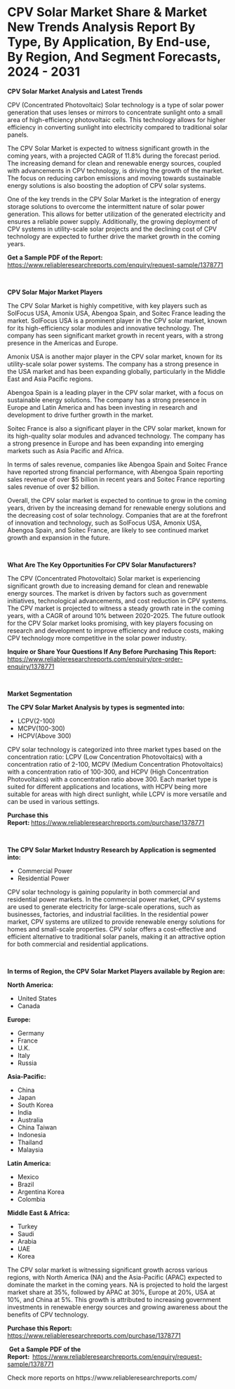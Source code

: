 <p><h1>CPV Solar Market Share & Market New Trends Analysis Report By Type, By Application, By End-use, By Region, And Segment Forecasts, 2024 - 2031</h1></p><p><strong>CPV Solar Market Analysis and Latest Trends</strong></p>
<p><p>CPV (Concentrated Photovoltaic) Solar technology is a type of solar power generation that uses lenses or mirrors to concentrate sunlight onto a small area of high-efficiency photovoltaic cells. This technology allows for higher efficiency in converting sunlight into electricity compared to traditional solar panels.</p><p>The CPV Solar Market is expected to witness significant growth in the coming years, with a projected CAGR of 11.8% during the forecast period. The increasing demand for clean and renewable energy sources, coupled with advancements in CPV technology, is driving the growth of the market. The focus on reducing carbon emissions and moving towards sustainable energy solutions is also boosting the adoption of CPV solar systems.</p><p>One of the key trends in the CPV Solar Market is the integration of energy storage solutions to overcome the intermittent nature of solar power generation. This allows for better utilization of the generated electricity and ensures a reliable power supply. Additionally, the growing deployment of CPV systems in utility-scale solar projects and the declining cost of CPV technology are expected to further drive the market growth in the coming years.</p></p>
<p><strong>Get a Sample PDF of the Report:&nbsp;</strong> <a href="https://www.reliableresearchreports.com/enquiry/request-sample/1378771">https://www.reliableresearchreports.com/enquiry/request-sample/1378771</a></p>
<p>&nbsp;</p>
<p><strong>CPV Solar Major Market Players</strong></p>
<p><p>The CPV Solar Market is highly competitive, with key players such as SolFocus USA, Amonix USA, Abengoa Spain, and Soitec France leading the market. SolFocus USA is a prominent player in the CPV solar market, known for its high-efficiency solar modules and innovative technology. The company has seen significant market growth in recent years, with a strong presence in the Americas and Europe.</p><p>Amonix USA is another major player in the CPV solar market, known for its utility-scale solar power systems. The company has a strong presence in the USA market and has been expanding globally, particularly in the Middle East and Asia Pacific regions.</p><p>Abengoa Spain is a leading player in the CPV solar market, with a focus on sustainable energy solutions. The company has a strong presence in Europe and Latin America and has been investing in research and development to drive further growth in the market.</p><p>Soitec France is also a significant player in the CPV solar market, known for its high-quality solar modules and advanced technology. The company has a strong presence in Europe and has been expanding into emerging markets such as Asia Pacific and Africa.</p><p>In terms of sales revenue, companies like Abengoa Spain and Soitec France have reported strong financial performance, with Abengoa Spain reporting sales revenue of over $5 billion in recent years and Soitec France reporting sales revenue of over $2 billion.</p><p>Overall, the CPV solar market is expected to continue to grow in the coming years, driven by the increasing demand for renewable energy solutions and the decreasing cost of solar technology. Companies that are at the forefront of innovation and technology, such as SolFocus USA, Amonix USA, Abengoa Spain, and Soitec France, are likely to see continued market growth and expansion in the future.</p></p>
<p>&nbsp;</p>
<p><strong>What Are The Key Opportunities For CPV Solar Manufacturers?</strong></p>
<p><p>The CPV (Concentrated Photovoltaic) Solar market is experiencing significant growth due to increasing demand for clean and renewable energy sources. The market is driven by factors such as government initiatives, technological advancements, and cost reduction in CPV systems. The CPV market is projected to witness a steady growth rate in the coming years, with a CAGR of around 10% between 2020-2025. The future outlook for the CPV Solar market looks promising, with key players focusing on research and development to improve efficiency and reduce costs, making CPV technology more competitive in the solar power industry.</p></p>
<p><strong>Inquire or Share Your Questions If Any Before Purchasing This Report:</strong> <a href="https://www.reliableresearchreports.com/enquiry/pre-order-enquiry/1378771">https://www.reliableresearchreports.com/enquiry/pre-order-enquiry/1378771</a></p>
<p>&nbsp;</p>
<p><strong>Market Segmentation</strong></p>
<p><strong>The CPV Solar Market Analysis by types is segmented into:</strong></p>
<p><ul><li>LCPV(2-100)</li><li>MCPV(100-300)</li><li>HCPV(Above 300)</li></ul></p>
<p><p>CPV solar technology is categorized into three market types based on the concentration ratio: LCPV (Low Concentration Photovoltaics) with a concentration ratio of 2-100, MCPV (Medium Concentration Photovoltaics) with a concentration ratio of 100-300, and HCPV (High Concentration Photovoltaics) with a concentration ratio above 300. Each market type is suited for different applications and locations, with HCPV being more suitable for areas with high direct sunlight, while LCPV is more versatile and can be used in various settings.</p></p>
<p><strong>Purchase this Report:&nbsp;</strong><a href="https://www.reliableresearchreports.com/purchase/1378771">https://www.reliableresearchreports.com/purchase/1378771</a></p>
<p>&nbsp;</p>
<p><strong>The CPV Solar Market Industry Research by Application is segmented into:</strong></p>
<p><ul><li>Commercial Power</li><li>Residential Power</li></ul></p>
<p><p>CPV solar technology is gaining popularity in both commercial and residential power markets. In the commercial power market, CPV systems are used to generate electricity for large-scale operations, such as businesses, factories, and industrial facilities. In the residential power market, CPV systems are utilized to provide renewable energy solutions for homes and small-scale properties. CPV solar offers a cost-effective and efficient alternative to traditional solar panels, making it an attractive option for both commercial and residential applications.</p></p>
<p>&nbsp;</p>
<p><strong>In terms of Region, the CPV Solar Market Players available by Region are:</strong></p>
<p>
    <p> <strong> North America: </strong>
        <ul>
            <li>United States</li>
            <li>Canada</li>
        </ul>
        </p> 
    <p> <strong> Europe: </strong>
        <ul>
            <li>Germany</li>
            <li>France</li>
            <li>U.K.</li>
            <li>Italy</li>
            <li>Russia</li>
        </ul>
        </p> 
    <p> <strong> Asia-Pacific: </strong>
        <ul>
            <li>China</li>
            <li>Japan</li>
            <li>South Korea</li>
            <li>India</li>
            <li>Australia</li>
            <li>China Taiwan</li>
            <li>Indonesia</li>
            <li>Thailand</li>
            <li>Malaysia</li>
        </ul>
        </p> 
    <p> <strong> Latin America: </strong>
        <ul>
            <li>Mexico</li>
            <li>Brazil</li>
            <li>Argentina Korea</li>
            <li>Colombia</li>
        </ul>
        </p> 
    <p> <strong> Middle East & Africa: </strong>
        <ul>
            <li>Turkey</li>
            <li>Saudi</li>
            <li>Arabia</li>
            <li>UAE</li>
            <li>Korea</li>
        </ul>
    </p>
    </p>
<p><p>The CPV solar market is witnessing significant growth across various regions, with North America (NA) and the Asia-Pacific (APAC) expected to dominate the market in the coming years. NA is projected to hold the largest market share at 35%, followed by APAC at 30%, Europe at 20%, USA at 10%, and China at 5%. This growth is attributed to increasing government investments in renewable energy sources and growing awareness about the benefits of CPV technology.</p></p>
<p><strong>Purchase this Report: </strong><a href="https://www.reliableresearchreports.com/purchase/1378771">https://www.reliableresearchreports.com/purchase/1378771</a></p>
<p>&nbsp;<strong>Get a Sample PDF of the Report:&nbsp;&nbsp;</strong><a href="https://www.reliableresearchreports.com/enquiry/request-sample/1378771">https://www.reliableresearchreports.com/enquiry/request-sample/1378771</a></p>
<p><strong></strong></p>
<p>Check more reports on https://www.reliableresearchreports.com/</p>